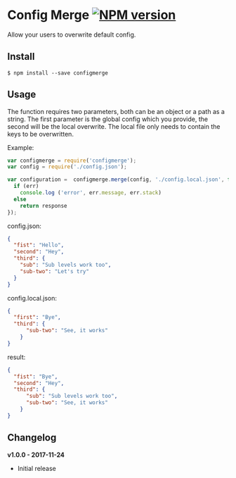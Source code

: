 # Config Merge [![NPM version][npm-image]][npm-url]

Allow your users to overwrite default config. 

## Install

```
$ npm install --save configmerge
```

## Usage
The function requires two parameters, both can be an object or a path as a string. The first parameter is the global config which you provide, the second will be the local overwrite. The local file only needs to contain the keys to be overwritten. 

Example:

```js
var configmerge = require('configmerge');
var config = require('./config.json');

var configuration =  configmerge.merge(config, './config.local.json', function(err, response) {
  if (err)
    console.log ('error', err.message, err.stack)
  else
    return response
});
```

config.json:
```json
{
  "fist": "Hello",
  "second": "Hey",
  "third": {
    "sub": "Sub levels work too",
    "sub-two": "Let's try"
  }
}
```
config.local.json:
```json
{
  "first": "Bye",
  "third": {
      "sub-two": "See, it works"
    }
}
```
result:
```json
{
  "fist": "Bye",
  "second": "Hey",
  "third": {
      "sub": "Sub levels work too",
      "sub-two": "See, it works"
    }
}
```

## Changelog
 **v1.0.0 - 2017-11-24** 
* Initial release


[npm-url]: https://www.npmjs.com/package/configmerge
[npm-image]: https://img.shields.io/npm/v/configmerge.svg
